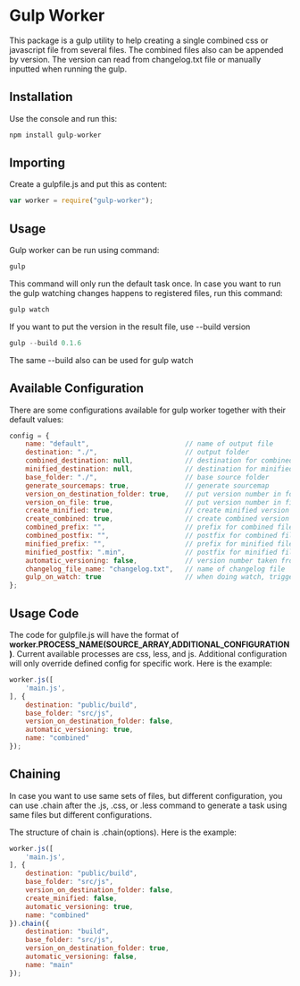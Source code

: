 # Gulp Worker
This package is a gulp utility to help creating a single combined css or javascript file from several files. 
The combined files also can be appended by version. 
The version can read from changelog.txt file or manually inputted when running the gulp.

## Installation
Use the console and run this:
``` javascript
npm install gulp-worker
```

## Importing
Create a gulpfile.js and put this as content:
``` javascript
var worker = require("gulp-worker");
```

## Usage
Gulp worker can be run using command:
``` javascript
gulp
```
This command will only run the default task once. In case you want to run the gulp watching changes happens to registered files, run this command:
``` javascript
gulp watch
```
If you want to put the version in the result file, use --build version
``` javascript
gulp --build 0.1.6
```
The same --build also can be used for gulp watch

## Available Configuration
There are some configurations available for gulp worker together with their default values:
``` javascript
config = {
    name: "default",                        // name of output file 
    destination: "./",                      // output folder
    combined_destination: null,             // destination for combined
    minified_destination: null,             // destination for minified
    base_folder: "./",                      // base source folder
    generate_sourcemaps: true,              // generate sourcemap
    version_on_destination_folder: true,    // put version number in folder
    version_on_file: true,                  // put version number in file
    create_minified: true,                  // create minified version
    create_combined: true,                  // create combined version
    combined_prefix: "",                    // prefix for combined file
    combined_postfix: "",                   // postfix for combined file
    minified_prefix: "",                    // prefix for minified file
    minified_postfix: ".min",               // postfix for minified file
    automatic_versioning: false,            // version number taken from changelog
    changelog_file_name: "changelog.txt",   // name of changelog file
    gulp_on_watch: true                     // when doing watch, trigger default task
};
```

## Usage Code
The code for gulpfile.js will have the format of **worker.PROCESS_NAME(SOURCE_ARRAY,ADDITIONAL_CONFIGURATION)**. Current available processes are css, less, and js. Additional configuration will only override defined config for specific work. Here is the example:

``` javascript
worker.js([
    'main.js',
], {
    destination: "public/build",
    base_folder: "src/js",
    version_on_destination_folder: false,
    automatic_versioning: true,
    name: "combined"
});
```

## Chaining
In case you want to use same sets of files, but different configuration, you can use .chain after the .js, .css, or .less command to generate a task using same files but different configurations. 

The structure of chain is .chain(options).
Here is the example:
``` javascript
worker.js([
    'main.js',
], {
    destination: "public/build",
    base_folder: "src/js",
    version_on_destination_folder: false,
    create_minified: false,
    automatic_versioning: true,
    name: "combined"
}).chain({
    destination: "build",
    base_folder: "src/js",
    version_on_destination_folder: true,
    automatic_versioning: false,
    name: "main"
});
```
